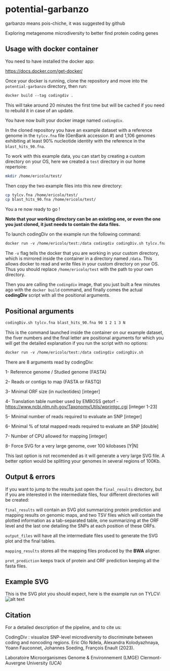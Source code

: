 # potential-garbanzo
garbanzo means pois-chiche, it was suggested by github

Exploring metagenome microdiversity to better find protein coding genes

## Usage with docker container
You need to have installed the docker app:

https://docs.docker.com/get-docker/ 


Once your docker is running, clone the repository and move into the `potential-garbanzo` directory, then run:

```diff
docker build --tag codingdiv .
```

This will take around 20 minutes the first time but will be cached if you need to rebuild it in case of an update.

You have now built your docker image named `codingdiv`.

In the cloned repository you have an example dataset with a reference genome in the `tylcv.fna` file (GenBank accession #) and 1,106 genomes exhibiting at least 90% nucleotide identity with the reference in the `blast_hits_90.fna`. 

To work with this example data, you can start by creating a custom directory on your OS, here we created a `test` directory in our home repertoire:

```bash
mkdir /home/ericolo/test/
```

Then copy the two example files into this new directory:

```bash
cp tylcv.fna /home/ericolo/test/
cp blast_hits_90.fna /home/ericolo/test/
```
You a re now ready to go ! 

**Note that your working directory can be an existing one, or even the one you just cloned, it just needs to contain the data files.**

To launch codingDiv on the example run the following command:

```diff
docker run -v /home/ericolo/test:/data codingdiv codingDiv.sh tylcv.fna blast_hits_90.fna 90 1 2 1 3 N
```

The `-v` flag tells the docker that you are working in your custom directory, which is mirrored inside the container in a directory named `/data`. This allows docker to read and write files in your custom directory on your OS. Thus you should replace `/home/ericolo/test` with the path to your own directory.

Then you are calling the `codingdiv` image, that you just built a few minutes ago with the `docker build` command, and finally comes the actual **codingDiv** script with all the positional arguments.


## Positional arguments

```bash
codingDiv.sh tylcv.fna blast_hits_90.fna 90 1 2 1 3 N
```

This is the command launched inside the container on our example dataset, the fiver numbers and the final letter are positional arguments for which you will get the detailed explanation if you run the script with no options:

```diff
docker run -v /home/ericolo/test:/data codingdiv codingDiv.sh 
```

There are 8 arguments read by codingDiv:

1- Reference genome / Studied genome (FASTA)

2- Reads or contigs to map (FASTA or FASTQ)

3- Minimal ORF size (in nucleotides) [integer]

4- Translation table number used by EMBOSS getorf - https://www.ncbi.nlm.nih.gov/Taxonomy/Utils/wprintgc.cgi [integer 1-23]

5- Minimal number of reads required to evaluate an SNP [integer]

6- Minimal % of total mapped reads required to evaluate an SNP [double]

7- Number of CPU allowed for mapping [integer]

8- Force SVG for a very large genome, over 100 kilobases [Y|N]

This last option is not recomended as it will generate a very large SVG file.
A better option would be splitting your genomes in several regions of 100Kb.


## Output & errors

If you want to jump to the results just open the `final_results` directory, but if you are interested in the intermediate files, four different directories will be created:

`final_results` will contain an SVG plot summarizing protein prediction and mapping results on genomic maps, and two TSV files which will contain the plotted information as a tab-separated table, one summarizing at the ORF level and the last one detailing the SNPs at each position of these ORFs.

`output_files` will have all the intermediate files used to generate the SVG plot and the final tables. 

`mapping_results` stores all the mapping files produced by the **BWA** aligner.

`prot_prediction` keeps track of protein and ORF prediction keeping all the fasta files. 


## Example SVG

This is the SVG plot you should expect, here is the example run on TYLCV:
![alt text](https://drive.google.com/uc?export=view&id=1tjHziIe0J7N43GqA1VKhoe1I2qfTlvsa)


## Citation

For a detailed description of the pipeline, and to cite us:

CodingDiv : visualize SNP-level microdiversity to discriminate between coding and noncoding regions.
Eric Olo Ndela, Alexandra Kolodyazhnaya, Yoann Fauconnet, Johannes Soeding, François Enault (2023).

Laboratoire Microorganismes Genome & Environnement (LMGE)
Clermont-Auvergne University (UCA)

